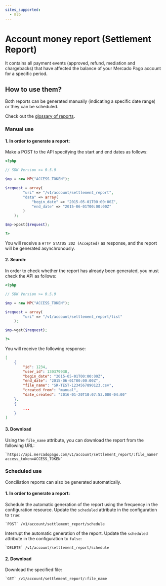 ```yaml
---
sites_supported:
  - mlb
---
```


# Account money report (Settlement Report)

It contains all payment events (approved, refund, mediation and chargebacks) that have affected the balance of your Mercado Pago account for a specific period.

## How to use them?

Both reports can be generated manually (indicating a specific date range) or they can be scheduled.

Check out the [glossary of reports](https://www.mercadopago.com.ar/ayuda/glosario-reporte-conciliacion_2118).

### Manual use

#### 1. In order to generate a report:
Make a POST to the API specifying the start and end dates as follows:

```php
<?php

// SDK Version >= 0.5.0

$mp = new MP("ACCESS_TOKEN");

$request = array(
        "uri" => "/v1/account/settlement_report",
        "data" => array(
            "begin_date" => "2015-05-01T00:00:00Z",
            "end_date" => "2015-06-01T00:00:00Z"
        )
    );

$mp->post($request);

?>
```

You will receive a `HTTP STATUS 202 (Accepted)` as response, and the report will be generated asynchronously.

#### 2. Search:
In order to check whether the report has already been generated, you must check the API as follows:

```php
<?php

// SDK Version >= 0.5.0

$mp = new MP("ACCESS_TOKEN");

$request = array(
        "uri" => "/v1/account/settlement_report/list"
    );

$mp->get($request);

?>
```

You will receive the following response:

```json
[
    {
        "id": 1234,
        "user_id": 130379930,
        "begin_date": "2015-05-01T00:00:00Z",
        "end_date": "2015-06-01T00:00:00Z",
        "file_name": "SR-TEST-1234567890123.csv",
        "created_from": "manual",
        "date_created": "2016-01-20T10:07:53.000-04:00"
    },
    {
    	...
    }
]
```

#### 3. Download

Using the `file_name` attribute, you can download the report from the following URL:

	`https://api.mercadopago.com/v1/account/settlement_report/:file_name?access_token=ACCESS_TOKEN`


### Scheduled use

Conciliation reports can also be generated automatically.

#### 1. In order to generate a report:

Schedule the automatic generation of the report using the frequency in the configuration resource. Update the `scheduled` attribute in the configuration to `true`:

	`POST` /v1/account/settlement_report/schedule

Interrupt the automatic generation of the report. Update the `scheduled` attribute in the configuration to `false`:

	`DELETE` /v1/account/settlement_report/schedule

#### 2. Download

Download the specified file:

	`GET` /v1/account/settlement_report/:file_name
